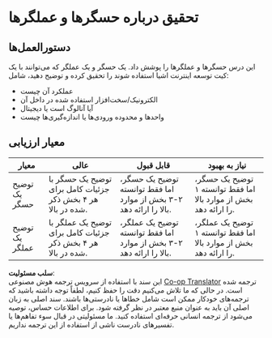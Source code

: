 <!--
CO_OP_TRANSLATOR_METADATA:
{
  "original_hash": "c5a568320b1159394108544807895337",
  "translation_date": "2025-08-25T22:05:52+00:00",
  "source_file": "1-getting-started/lessons/3-sensors-and-actuators/assignment.md",
  "language_code": "fa"
}
-->
# تحقیق درباره حسگرها و عملگرها

## دستورالعمل‌ها

این درس حسگرها و عملگرها را پوشش داد. یک حسگر و یک عملگر که می‌توانند با یک کیت توسعه اینترنت اشیا استفاده شوند را تحقیق کرده و توضیح دهید، شامل:

* عملکرد آن چیست
* الکترونیک/سخت‌افزار استفاده شده در داخل آن
* آیا آنالوگ است یا دیجیتال
* واحدها و محدوده ورودی‌ها یا اندازه‌گیری‌ها چیست

## معیار ارزیابی

| معیار | عالی | قابل قبول | نیاز به بهبود |
| ------ | ----- | ---------- | -------------- |
| توضیح یک حسگر | توضیح یک حسگر با جزئیات کامل برای هر ۴ بخش ذکر شده در بالا. | توضیح یک حسگر، اما فقط توانسته ۲-۳ بخش از موارد بالا را ارائه دهد. | توضیح یک حسگر، اما فقط توانسته ۱ بخش از موارد بالا را ارائه دهد. |
| توضیح یک عملگر | توضیح یک عملگر با جزئیات کامل برای هر ۴ بخش ذکر شده در بالا. | توضیح یک عملگر، اما فقط توانسته ۲-۳ بخش از موارد بالا را ارائه دهد. | توضیح یک عملگر، اما فقط توانسته ۱ بخش از موارد بالا را ارائه دهد. |

**سلب مسئولیت**:  
این سند با استفاده از سرویس ترجمه هوش مصنوعی [Co-op Translator](https://github.com/Azure/co-op-translator) ترجمه شده است. در حالی که ما تلاش می‌کنیم دقت را حفظ کنیم، لطفاً توجه داشته باشید که ترجمه‌های خودکار ممکن است شامل خطاها یا نادرستی‌ها باشند. سند اصلی به زبان اصلی آن باید به عنوان منبع معتبر در نظر گرفته شود. برای اطلاعات حساس، توصیه می‌شود از ترجمه انسانی حرفه‌ای استفاده کنید. ما مسئولیتی در قبال سوء تفاهم‌ها یا تفسیرهای نادرست ناشی از استفاده از این ترجمه نداریم.